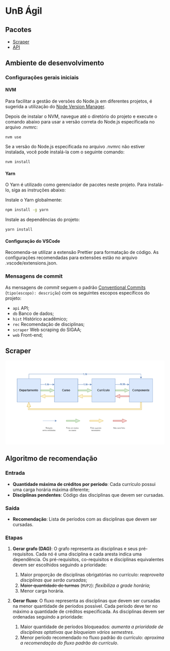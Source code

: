 # UnB Ágil

## Pacotes

- [Scraper](./packages/scraper/README.md)
- [API](./packages/api/README.md)

## Ambiente de desenvolvimento

### Configurações gerais iniciais

#### NVM

Para facilitar a gestão de versões do Node.js em diferentes projetos, é sugerida a utilização do [Node Version Manager](https://github.com/nvm-sh/nvm).

Depois de instalar o NVM, navegue até o diretório do projeto e execute o comando abaixo para usar a versão correta do Node.js especificada no arquivo .nvmrc:

```bash
nvm use
```

Se a versão do Node.js especificada no arquivo .nvmrc não estiver instalada, você pode instalá-la com o seguinte comando:

```bash
nvm install
```

#### Yarn

O Yarn é utilizado como gerenciador de pacotes neste projeto. Para instalá-lo, siga as instruções abaixo:

Instale o Yarn globalmente:

```bash
npm install -g yarn
```

Instale as dependências do projeto:

```bash
yarn install
```

#### Configuração do VSCode

Recomenda-se utilizar a extensão Prettier para formatação de código. As configurações recomendadas para extensões estão no arquivo .vscode/extensions.json.

### Mensagens de commit

As mensagens de _commit_ seguem o padrão [Conventional Commits](https://www.conventionalcommits.org/) (`tipo(escopo): descrição`) com os seguintes escopos específicos do projeto:

- `api` API;
- `db` Banco de dados;
- `hist` Histórico acadêmico;
- `rec` Recomendação de disciplinas;
- `scraper` Web scraping do SIGAA;
- `web` Front-end;

## Scraper

<p align="center">
  <img src="./images/scraper-flowchart.png" alt="Fluxograma do Scraper">
</p>

## Algoritmo de recomendação

### Entrada

- **Quantidade máxima de créditos por período**: Cada currículo possui uma carga horária máxima diferente;
- **Disciplinas pendentes**: Código das disciplinas que devem ser cursadas.

### Saída

- **Recomendação**: Lista de períodos com as disciplinas que devem ser cursadas.

### Etapas

1. **Gerar grafo (DAG)**: O grafo representa as disciplinas e seus pré-requisitos. Cada nó é uma disciplina e cada aresta indica uma dependência. Os pré-requisitos, co-requisitos e disciplinas equivalentes devem ser escolhidos seguindo a prioridade:

   1. Maior proporção de disciplinas obrigatórias no currículo: _reaproveita disciplinas que serão cursadas_;
   2. ~~Maior quantidade de turmas~~ (`MVP2`): _flexibiliza a grade horária_;
   3. Menor carga horária.

2. **Gerar fluxo**: O fluxo representa as disciplinas que devem ser cursadas na menor quantidade de períodos possível. Cada período deve ter no máximo a quantidade de créditos especificada. As disciplinas devem ser ordenadas seguindo a prioridade:

   1. Maior quantidade de períodos bloqueados: _aumenta a prioridade de disciplinas optativas que bloqueiam vários semestres_.
   2. Menor período recomendado no fluxo padrão do currículo: _aproxima a recomendação do fluxo padrão do currículo_.
